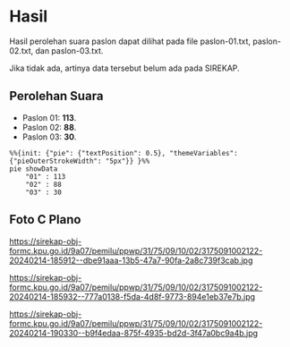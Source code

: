 # Hasil

Hasil perolehan suara paslon dapat dilihat pada file paslon-01.txt, paslon-02.txt, dan paslon-03.txt.

Jika tidak ada, artinya data tersebut belum ada pada SIREKAP.

## Perolehan Suara

 * Paslon 01: **113**.
 * Paslon 02: **88**.
 * Paslon 03: **30**.

```mermaid
%%{init: {"pie": {"textPosition": 0.5}, "themeVariables": {"pieOuterStrokeWidth": "5px"}} }%%
pie showData
    "01" : 113
    "02" : 88
    "03" : 30
```
## Foto C Plano

https://sirekap-obj-formc.kpu.go.id/9a07/pemilu/ppwp/31/75/09/10/02/3175091002122-20240214-185912--dbe91aaa-13b5-47a7-90fa-2a8c739f3cab.jpg

https://sirekap-obj-formc.kpu.go.id/9a07/pemilu/ppwp/31/75/09/10/02/3175091002122-20240214-185932--777a0138-f5da-4d8f-9773-894e1eb37e7b.jpg

https://sirekap-obj-formc.kpu.go.id/9a07/pemilu/ppwp/31/75/09/10/02/3175091002122-20240214-190330--b9f4edaa-875f-4935-bd2d-3f47a0bc9a4b.jpg
